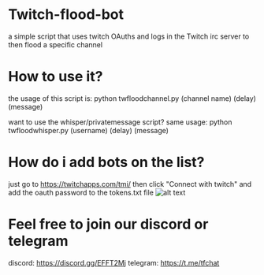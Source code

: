 # Twitch-flood-bot
a simple script that uses twitch OAuths and logs in the Twitch irc server to then flood a specific channel

# How to use it?
the usage of this script is: python twfloodchannel.py (channel name) (delay) (message)

want to use the whisper/privatemessage script? same usage: python twfloodwhisper.py (username) (delay) (message)
  
 # How do i add bots on the list?
 just go to https://twitchapps.com/tmi/ then click "Connect with twitch" and add the oauth password to the tokens.txt file
 ![alt text](https://image.prntscr.com/image/m6Dz0TM0TFay1k1BViVGSw.png)
 
 # Feel free to join our discord or telegram
 discord: https://discord.gg/EFFT2Mj
 telegram: https://t.me/tfchat
